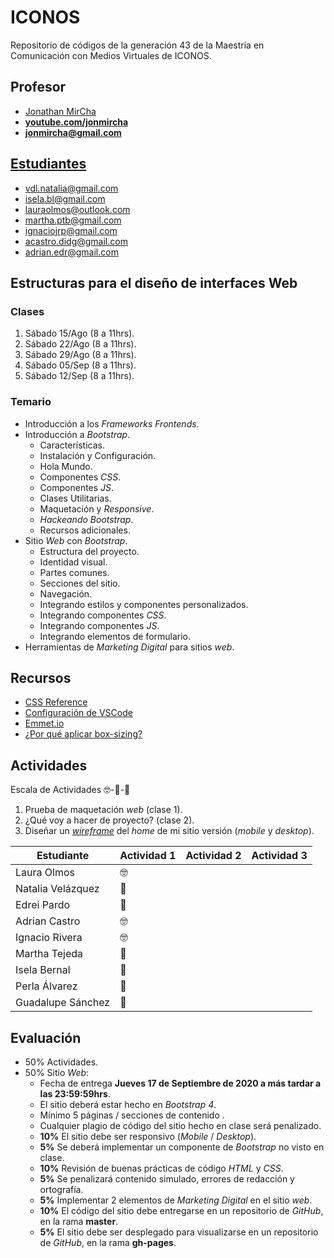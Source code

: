 # ICONOS

Repositorio de códigos de la generación 43 de la Maestría en Comunicación con Medios Virtuales de ICONOS.

## Profesor

- [Jonathan MirCha](http://jonmircha.com)
- **[youtube.com/jonmircha](https://youtube.com/jonmircha)**
- **[jonmircha@gmail.com](mailto:jonmircha@gmail.com)**

## [Estudiantes](https://docs.google.com/spreadsheets/d/1nUdUS1biBlY7-ZndOMcHlL5KbuRJFHb5w2wtwmuHFuU/edit?ts=5f37db52#gid=1890464159)

- vdl.natalia@gmail.com
- isela.bl@gmail.com
- lauraolmos@outlook.com
- martha.ptb@gmail.com
- ignaciojrp@gmail.com
- acastro.didg@gmail.com
- adrian.edr@gmail.com

## Estructuras para el diseño de interfaces Web

### Clases

1. Sábado 15/Ago (8 a 11hrs).
1. Sábado 22/Ago (8 a 11hrs).
1. Sábado 29/Ago (8 a 11hrs).
1. Sábado 05/Sep (8 a 11hrs).
1. Sábado 12/Sep (8 a 11hrs).

### Temario

- Introducción a los _Frameworks Frontends_.
- Introducción a _Bootstrap_.
  - Características.
  - Instalación y Configuración.
  - Hola Mundo.
  - Componentes _CSS_.
  - Componentes _JS_.
  - Clases Utilitarias.
  - Maquetación y _Responsive_.
  - _Hackeando Bootstrap_.
  - Recursos adicionales.
- Sitio _Web_ con _Bootstrap_.
  - Estructura del proyecto.
  - Identidad visual.
  - Partes comunes.
  - Secciones del sitio.
  - Navegación.
  - Integrando estilos y componentes personalizados.
  - Integrando componentes _CSS_.
  - Integrando componentes _JS_.
  - Integrando elementos de formulario.
- Herramientas de _Marketing Digital_ para sitios _web_.

## Recursos

- [CSS Reference](https://cssreference.io/)
- [Configuración de VSCode](https://jonmircha.com/vscode)
- [Emmet.io](https://emmet.io/)
- [¿Por qué aplicar box-sizing?](https://www.paulirish.com/2012/box-sizing-border-box-ftw/)

## Actividades

Escala de Actividades 🤓-🤔-😬

1. Prueba de maquetación _web_ (clase 1).
1. ¿Qué voy a hacer de proyecto? (clase 2).
1. Diseñar un [_wireframe_](https://jonmircha.com/img/wireframe.jpg) del _home_ de mi sitio versión (_mobile_ y _desktop_).

| Estudiante        | Actividad 1 | Actividad 2 | Actividad 3 |
| ----------------- | ----------- | ----------- | ----------- |
| Laura Olmos       | 🤓          |             |             |
| Natalia Velázquez | 🤔          |             |             |
| Edrei Pardo       | 😬          |             |             |
| Adrian Castro     | 🤓          |             |             |
| Ignacio Rivera    | 🤓          |             |             |
| Martha Tejeda     | 🤔          |             |             |
| Isela Bernal      | 😬          |             |             |
| Perla Álvarez     | 😬          |             |             |
| Guadalupe Sánchez | 🤔          |             |             |

## Evaluación

- 50% Actividades.
- 50% Sitio _Web_:
  - Fecha de entrega **Jueves 17 de Septiembre de 2020 a más tardar a las 23:59:59hrs**.
  - El sitio deberá estar hecho en _Bootstrap 4_.
  - Mínimo 5 páginas / secciones de contenido .
  - Cualquier plagio de código del sitio hecho en clase será penalizado.
  - **10%** El sitio debe ser responsivo (_Mobile_ / _Desktop_).
  - **5%** Se deberá implementar un componente de _Bootstrap_ no visto en clase.
  - **10%** Revisión de buenas prácticas de código _HTML_ y _CSS_.
  - **5%** Se penalizará contenido simulado, errores de redacción y ortografía.
  - **5%** Implementar 2 elementos de _Marketing Digital_ en el sitio _web_.
  - **10%** El código del sitio debe entregarse en un repositorio de _GitHub_, en la rama **master**.
  - **5%** El sitio debe ser desplegado para visualizarse en un repositorio de _GitHub_, en la rama **gh-pages**.
